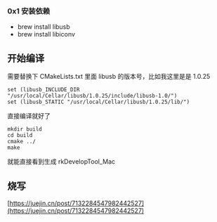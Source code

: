 ### 0x1 安装依赖
- brew install libusb  
- brew install libiconv

## 开始编译
需要替换下 CMakeLists.txt 里面 libusb 的版本号，比如我这里是是 1.0.25
```
set (libusb_INCLUDE_DIR "/usr/local/Cellar/libusb/1.0.25/include/libusb-1.0/")
set (libusb_STATIC "/usr/local/Cellar/libusb/1.0.25/lib/")
```
直接编译就好了
```
mkdir build
cd build
cmake ../
make
```
就能直接看到生成 rkDevelopTool_Mac

## 烧写
[https://juejin.cn/post/7132284547982442527](https://juejin.cn/post/7132284547982442527)

